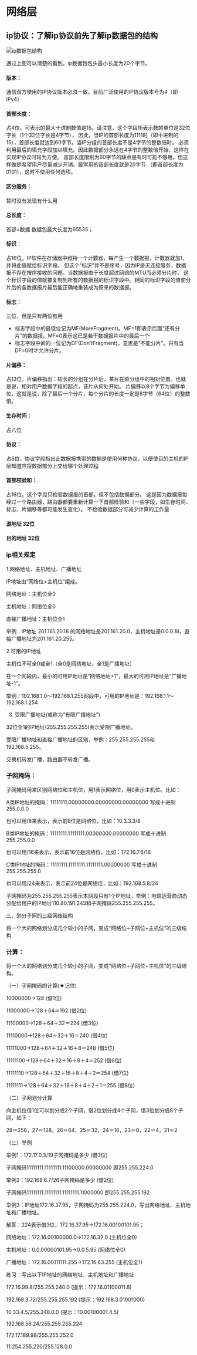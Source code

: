 


# 网络层

## ip协议：了解ip协议前先了解ip数据包的结构

![ip数据包结构](https://github.com/wangjiapu/Conclusion/blob/master/imge/WechatIMG17.jpeg)

通过上图可以清楚的看到，ip数据包包头最小长度为20个字节。

#### 版本：

通信双方使用的IP协议版本必须一致。目前广泛使用的IP协议版本号为4（即IPv4）

#### 首部长度：

占4位，可表示的最大十进制数值是15。请注意，这个字段所表示数的单位是32位字长（1个32位字长是4字节），
因此，当IP的首部长度为1111时（即十进制的15），首部长度就达到60字节。当IP分组的首部长度不是4字节的整数倍时，
必须利用最后的填充字段加以填充。因此数据部分永远在4字节的整数倍开始，这样在实现IP协议时较为方便。
首部长度限制为60字节的缺点是有时可能不够用。但这样做是希望用户尽量减少开销。最常用的首部长度就是20字节
（即首部长度为0101），这时不使用任何选项。

#### 区分服务：

暂时没有发现有什么用


#### 总长度：

首部+数据  数据包最大长度为65535；

#### 标识：

占16位。IP软件在存储器中维持一个计数器，每产生一个数据报，计数器就加1，并将此值赋给标识字段。
但这个“标识”并不是序号，因为IP是无连接服务，数据报不存在按序接收的问题。当数据报由于长度超过网络的MTU而必须分片时，
这个标识字段的值就被复制到所有的数据报的标识字段中。相同的标识字段的值使分片后的各数据报片最后能正确地重装成为原来的数据报。


#### 标志：

三位，但是只有两位有用
- 标志字段中的最低位记为MF(MoreFragment)。MF=1即表示后面“还有分片”的数据报。MF=0表示这已是若干数据报片中的最后一个
- 标志字段中间的一位记为DF(Don’tFragment)，意思是“不能分片”。只有当DF=0时才允许分片。

#### 片偏移：

占13位。片偏移指出：较长的分组在分片后，某片在原分组中的相对位置。也就是说，相对用户数据字段的起点，该片从何处开始。
片偏移以8个字节为偏移单位。这就是说，除了最后一个分片，每个分片的长度一定是8字节（64位）的整数倍。


#### 生存时间：

占八位

#### 协议：

占8位，协议字段指出此数据报携带的数据是使用何种协议，以便使目的主机的IP层知道应将数据部分上交给哪个处理过程

#### 首部校验和：

占16位。这个字段只检验数据报的首部，但不包括数据部分。
这是因为数据报每经过一个路由器，路由器都要重新计算一下首部检验和（一些字段，如生存时间、标志、片偏移等都可能发生变化）。
不检验数据部分可减少计算的工作量


#### 源地址 32位

#### 目的地址 32位



###  ip相关规定


1.网络地址、主机地址、广播地址

IP地址由“网络位+主机位”组成。

网络地址：主机位全0

主机地址：网络位全0

直接广播地址：主机位全1

举例：IP地址 201.161.20.18 的网络地址是201.161.20.0，主机地址是0.0.0.18，直接广播地址为201.161.20.255。

2.可用的IP地址

主机位不可全0或全1（全0是网络地址，全1是广播地址）

在一个网段内，最小的可用IP地址是“网络地址+1”，最大的可用IP地址是“广播地址-1”。

举例：192.168.1.0～192.168.1.255网段中，可用的IP地址是：192.168.1.1～192.168.1.254

3. 受限广播地址(或称为“有限广播地址”)

32位全1的IP地址(255.255.255.255)表示受限广播地址。

受限广播地址和直接广播地址的区别，举例：255.255.255.255和192.168.5.255。

交换机转发广播，路由器不转发广播。

### 子网掩码：

子网掩码用来区别网络位和主机位，用1表示网络位，用0表示主机位。比如：

A类IP地址的掩码：11111111.00000000.00000000.00000000  写成十进制 255.0.0.0

也可以用/8来表示，表示前8位是网络位，比如：10.3.3.3/8

B类IP地址的掩码：11111111.11111111.00000000.00000000  写成十进制 255.255.0.0

也可以用/16来表示，表示前16位是网络位，比如：172.16.7.6/16

C类IP地址的掩码：11111111.11111111.11111111.00000000  写成十进制 255.255.255.0

也可以用/24来表示，表示前24位是网络位，比如：192.168.5.8/24

子网掩码为255.255.255.255表示本网段只有1个IP地址，举例：电信运营商动态分配给用户的IP地址110.80.191.243和子网掩码255.255.255.255。

三、划分子网的三级网络结构

将一个大的网络划分成几个较小的子网，变成“网络位+子网位+主机位”的三级结构

### 计算：


将一个大的网络划分成几个较小的子网，变成“网络位+子网位+主机位”的三级结构。

（一）子网掩码的计算(★记住)

10000000→128  (借1位)

11000000→128＋64＝192  (借2位)

11100000→128＋64＋32＝224  (借3位)

11110000→128＋64＋32＋16＝240  (借4位)

11111000→128＋64＋32＋16＋8＝248  (借5位)

11111100→128＋64＋32＋16＋8＋4＝252  (借6位)

11111110→128＋64＋32＋16＋8＋4＋2＝254  (借7位)

11111111→128＋64＋32＋16＋8＋4＋2＋1＝255  (借8位)

（二）子网划分计算

向主机位借1位可以划分成2个子网，借2位划分成4个子网，借3位划分成8个子网，如下：

28＝256，27＝128，26＝64，25＝32，24＝16，23＝8，22＝4，21＝2

（三）举例

举例1：172.17.0.3/19子网掩码是多少 (借3位)

子网掩码11111111.11111111.11100000.00000000 即255.255.224.0

举例2：192.168.6.7/26子网掩码是多少 (借2位)

子网掩码11111111.11111111.11111111.11000000 即255.255.255.192

举例3：IP地址172.16.37.95，子网掩码为255.255.224.0，写出网络地址、主机地址和广播地址。

解答：224表示借3位，172.16.37.95→172.16.00100101.95；

网络地址：172.16.00100000.0→172.16.32.0   (主机位全0)

主机地址：0.0.00000101.95→0.0.5.95  (网络位全0)

广播地址：172.16.00111111.255→172.16.63.255   (主机位全1)

练习：写出以下IP地址的网络地址、主机地址和广播地址

172.16.99.8/255.255.240.0  (提示：172.16.01100011.8)

192.168.3.72/255.255.255.192 (提示：192.168.3.01001000)

10.33.4.5/255.248.0.0 (提示：10.00100001.4.5)

192.168.56.24/255.255.255.224

172.17.189.98/255.255.252.0

11.254.255.220/255.128.0.0


